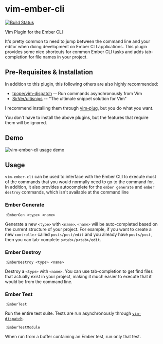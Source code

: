 # vim-ember-cli

[![Build Status](https://travis-ci.org/alexlafroscia/vim-ember-cli.svg)](https://travis-ci.org/alexlafroscia/vim-ember-cli)

Vim Plugin for the Ember CLI

It's pretty common to need to jump between the command line and your editor when doing development on Ember CLI applications.  This plugin provides some nice shortcuts for common Ember CLI tasks and adds tab-completion for file names in your project.

## Pre-Requisites & Installation

In addition to this plugin, this following others are also highly recommended:

- [tpope/vim-dispatch](https://github.com/tpope/vim-dispatch) -- Run commands asynchronously from Vim
- [SirVer/ultisnips](https://github.com/SirVer/ultisnips) -- "The ultimate snippet solution for Vim"

I recommend installing them through [vim-plug](https://github.com/junegunn/vim-plug), but you do what you want.

You don't have to install the above plugins, but the features that require them will be ignored.

## Demo

![vim-ember-cli usage demo](http://zippy.gfycat.com/DecentWellinformedEsok.gif)

## Usage

`vim-ember-cli` can be used to interface with the Ember CLI to execute most of the commands that you would normally need to go to the command for.  In addition, it also provides autocomplete for the `ember generate` and `ember destroy` commands, which isn't available at the command line

### Ember Generate

```
:EmberGen <type> <name>
```

Generate a new `<type>` with `<name>`.  `<name>` will be auto-completed based on the current structure of your project.  For example, if you want to create a new `controller` called `posts/post/edit` and you already have `posts/post`, then you can tab-complete `p<tab>/p<tab>/edit`.

### Ember Destroy

```
:EmberDestroy <type> <name>
```

Destroy a `<type>` with `<name>`.  You can use tab-completion to get find files that actually exist in your project, making it much easier to execute that it would be from the command line.

### Ember Test

```
:EmberTest
```

Run the entire test suite.  Tests are run asynchronously through [`vim-dispatch`](https://github.com/tpope/vim-dispatch).

```
:EmberTestModule
```

When run from a buffer containing an Ember test, run only that test.

